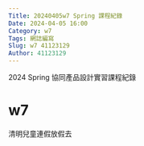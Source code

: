 ```yaml
---
Title: 20240405w7 Spring 課程紀錄
Date: 2024-04-05 16:00
Category: w7
Tags: 網誌編寫
Slug: w7 41123129
Author: 41123129
---
```


2024 Spring 協同產品設計實習課程紀錄

<!-- PELICAN_END_SUMMARY -->

# w7
清明兒童連假放假去




